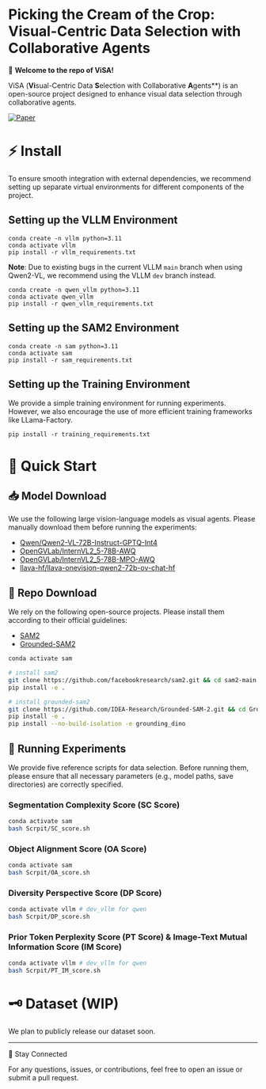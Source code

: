 # Picking the Cream of the Crop: Visual-Centric Data Selection with Collaborative Agents

🚀 **Welcome to the repo of ViSA!**

ViSA (**Vi**sual-Centric Data **S**election with Collaborative **A**gents**) is an open-source project designed to enhance visual data selection through collaborative agents.

[![Paper](https://img.shields.io/badge/Paper-arxiv-yellow)](https://arxiv.org/abs/2502.19917)

# ⚡️ Install

To ensure smooth integration with external dependencies, we recommend setting up separate virtual environments for different components of the project.

## Setting up the VLLM Environment


```shell
conda create -n vllm python=3.11
conda activate vllm
pip install -r vllm_requirements.txt
```

**Note**: Due to existing bugs in the current VLLM `main` branch when using Qwen2-VL, we recommend using the VLLM `dev` branch instead.

```shell
conda create -n qwen_vllm python=3.11
conda activate qwen_vllm
pip install -r qwen_vllm_requirements.txt
```

## Setting up the SAM2 Environment

```shell
conda create -n sam python=3.11
conda activate sam
pip install -r sam_requirements.txt
```

## Setting up the Training Environment

We provide a simple training environment for running experiments. However, we also encourage the use of more efficient training frameworks like LLama-Factory.

```
pip install -r training_requirements.txt
```

# 🌈 Quick Start

## 📥 Model Download

We use the following large vision-language models as visual agents. Please manually download them before running the experiments:

- [Qwen/Qwen2-VL-72B-Instruct-GPTQ-Int4](https://huggingface.co/Qwen/Qwen2-VL-72B-Instruct-GPTQ-Int4)
- [OpenGVLab/InternVL2_5-78B-AWQ](https://huggingface.co/Qwen/Qwen2-VL-72B-Instruct-GPTQ-Int4)
- [OpenGVLab/InternVL2_5-78B-MPO-AWQ](https://huggingface.co/OpenGVLab/InternVL2_5-78B-MPO-AWQ)
- [llava-hf/llava-onevision-qwen2-72b-ov-chat-hf](https://huggingface.co/llava-hf/llava-onevision-qwen2-72b-ov-chat-hf)


## 🔗 Repo Download

We rely on the following open-source projects. Please install them according to their official guidelines:

- [SAM2](https://github.com/facebookresearch/sam2)
- [Grounded-SAM2](https://github.com/IDEA-Research/Grounded-SAM-2)

```bash
conda activate sam

# install sam2
git clone https://github.com/facebookresearch/sam2.git && cd sam2-main
pip install -e .

# install grounded-sam2
git clone https://github.com/IDEA-Research/Grounded-SAM-2.git && cd Grounded-SAM-2-main
pip install -e .
pip install --no-build-isolation -e grounding_dino
```

## 🚀 Running Experiments

We provide five reference scripts for data selection. Before running them, please ensure that all necessary parameters (e.g., model paths, save directories) are correctly specified.

### Segmentation Complexity Score (SC Score) 

```bash
conda activate sam
bash Scrpit/SC_score.sh
```

### Object Alignment Score (OA Score)

```bash
conda activate sam
bash Scrpit/OA_score.sh
```

### Diversity Perspective Score (DP Score)

```bash
conda activate vllm # dev_vllm for qwen
bash Scrpit/DP_score.sh
```

### Prior Token Perplexity Score (PT Score) & Image-Text Mutual Information Score (IM Score)

```bash
conda activate vllm # dev_vllm for qwen
bash Scrpit/PT_IM_score.sh
```

# 🗝️ Dataset (WIP)

We plan to publicly release our dataset soon.

---

📢 Stay Connected

For any questions, issues, or contributions, feel free to open an issue or submit a pull request.

